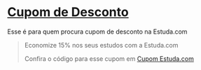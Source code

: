 # [Cupom de Desconto](https://github.com/CupomDeDesconto/Promocoes/blob/main/README.md)
Esse é para quem procura cupom de desconto na Estuda.com
<blockquote cite="https://asasdodesconto.com/mais-ofertas/economize-15-nos-seus-estudos-com-a-estudacom-15766"><p>Economize 15% nos seus estudos com a Estuda.com</p><footer>Confira o código para esse cupom em <a href="https://asasdodesconto.com/mais-ofertas/economize-15-nos-seus-estudos-com-a-estudacom-15766">Cupom Estuda.com</a></footer></blockquote>